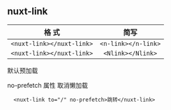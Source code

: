 ## nuxt-link

|格 式|简写|
|:-----:|:-----:|
|`<nuxt-link></nuxt-link>`|`<n-link></n-link>`|
|`<nuxt-link></nuxt-link>`|`<Nlink></Nlink>`|

默认预加载

no-prefetch 属性 取消懒加载

```
  <nuxt-link to="/" no-prefetch>跳转</nuxt-link>
```


